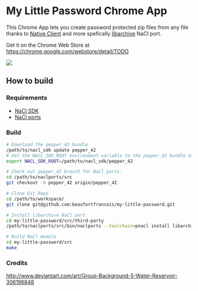 # My Little Password Chrome App

This Chrome App lets you create password protected zip files from any file
thanks to [Native Client](http://gonacl.com) and more spefically
[libarchive](https://github.com/libarchive/libarchive) NaCl port.

Get it on the Chrome Web Store at https://chrome.google.com/webstore/detail/TODO

<img src="https://raw.githubusercontent.com/beaufortfrancois/my-little-password-chrome-app/master/screenshot.png">

## How to build

### Requirements
- [NaCl SDK](https://developer.chrome.com/native-client/sdk/download)
- [NaCl ports](https://code.google.com/p/naclports)

### Build
```bash
# Download the pepper_42 bundle
/path/to/nacl_sdk update pepper_42
# Set the NACL_SDK_ROOT environment variable to the pepper_42 bundle directory.
export NACL_SDK_ROOT=/path/to/nacl_sdk/pepper_42

# Check out pepper_42 branch for NaCl ports.
cd /path/to/naclports/src
git checkout -b pepper_42 origin/pepper_42

# Clone Git Repo
cd /path/to/workspace/
git clone git@github.com:beaufortfrancois/my-little-password.git

# Install libarchive NaCl port.
cd my-little-password/src/third-party
/path/to/naclports/src/bin/naclports --toolchain=pnacl install libarchive-fork

# Build NaCl module
cd my-little-password/src
make
```

### Credits
http://www.deviantart.com/art/Group-Background-5-Water-Reservoir-306196848
